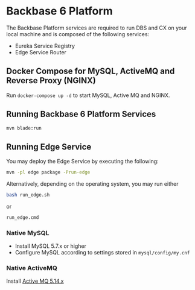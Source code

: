 # Backbase 6 Platform

The Backbase Platform services are required to run DBS and CX on your local machine and is composed of the following services:

- Eureka Service Registry
- Edge Service Router


## Docker Compose for MySQL, ActiveMQ and Reverse Proxy (NGINX)

Run `docker-compose up -d` to start MySQL, Active MQ and NGINX.


## Running Backbase 6 Platform Services

```bash
mvn blade:run
```

## Running Edge Service

You may deploy the Edge Service by executing the following:
```bash
mvn -pl edge package -Prun-edge
```

Alternatively, depending on the operating system, you may run either
```bash
bash run_edge.sh
```
or
```bash
run_edge.cmd
```


### Native MySQL

* Install MySQL 5.7.x or higher
* Configure MySQL according to settings stored in `mysql/config/my.cnf`


### Native ActiveMQ

Install [Active MQ 5.14.x](http://activemq.apache.org/activemq-5145-release.html)